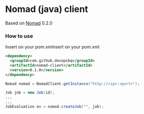 # Nomad (java) client

Based on [Nomad](https://nomadproject.io/) 0.2.0


### How to use

Insert on your pom.xmInsert on your pom.xml

```xml
<dependency>
  <groupId>com.github.devopsbq</groupId>
  <artifactId>nomad-client</artifactId>
  <version>0.1.0</version>
</dependency>
```


```java
Nomad nomad = NomadClient.getInstance("http://<ip>:<port>");

Job job = new Job(id);
...
...
JobEvaluation ev = nomad.createJob("", job);
```
